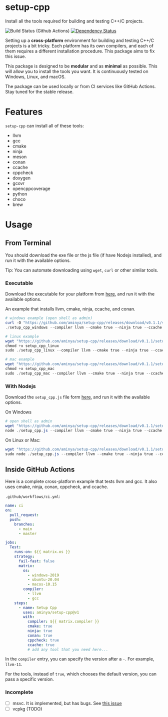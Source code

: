 # setup-cpp

Install all the tools required for building and testing C++/C projects.

![Build Status (Github Actions)](https://github.com/aminya/setup-cpp/workflows/CI/badge.svg)
[![Dependency Status](https://david-dm.org/aminya/setup-cpp.svg)](https://david-dm.org/aminya/setup-cpp)

Setting up a **cross-platform** environment for building and testing C++/C projects is a bit tricky. Each platform has its own compilers, and each of them requires a different installation procedure. This package aims to fix this issue.

This package is designed to be **modular** and as **minimal** as possible. This will allow you to install the tools you want. It is continuously tested on Windows, Linux, and macOS.

The package can be used locally or from CI services like GitHub Actions. Stay tuned for the stable release.

# Features

`setup-cpp` can install all of these tools:

- llvm
- gcc
- cmake
- ninja
- meson
- conan
- ccache
- cppcheck
- doxygen
- gcovr
- opencppcoverage
- python
- choco
- brew

# Usage

## From Terminal

You should download the exe file or the js file (if have Nodejs installed), and run it with the available options.

Tip: You can automate downloading using `wget`, `curl` or other similar tools.

### Executable

Download the executable for your platform from [here](https://github.com/aminya/setup-cpp/releases/tag/v0.1.1), and run it with the available options.

An example that installs llvm, cmake, ninja, ccache, and conan.

```ps1
# windows example (open shell as admin)
curl -O "https://github.com/aminya/setup-cpp/releases/download/v0.1.1/setup_cpp_windows.exe"
./setup_cpp_windows --compiler llvm --cmake true --ninja true --ccache true --conan "1.40.1"
```

```ps1
# linux example
wget "https://github.com/aminya/setup-cpp/releases/download/v0.1.1/setup_cpp_linux"
chmod +x setup_cpp_linux
sudo ./setup_cpp_linux --compiler llvm --cmake true --ninja true --ccache true --conan "1.40.1"
```

```ps1
# mac example
wget "https://github.com/aminya/setup-cpp/releases/download/v0.1.1/setup_mac_linux"
chmod +x setup_cpp_mac
sudo ./setup_cpp_mac --compiler llvm --cmake true --ninja true --ccache true --conan "1.40.1"
```

### With Nodejs

Download the `setup_cpp.js` file form [here](https://github.com/aminya/setup-cpp/releases/download/v0.1.1/setup_cpp.js), and run it with the available options.

On Windows

```ps1
# open shell as admin
wget "https://github.com/aminya/setup-cpp/releases/download/v0.1.1/setup_cpp_windows.exe"
node ./setup_cpp.js --compiler llvm --cmake true --ninja true --ccache true --conan "1.40.1"
```

On Linux or Mac:

```ps1
wget "https://github.com/aminya/setup-cpp/releases/download/v0.1.1/setup_cpp.js"
sudo node ./setup_cpp.js --compiler llvm --cmake true --ninja true --ccache true --conan "1.40.1"
```

## Inside GitHub Actions

Here is a complete cross-platform example that tests llvm and gcc. It also uses cmake, ninja, conan, cppcheck, and ccache.

`.github/workflows/ci.yml`:

```yaml
name: ci
on:
  pull_request:
  push:
    branches:
      - main
      - master

jobs:
  Test:
    runs-on: ${{ matrix.os }}
    strategy:
      fail-fast: false
      matrix:
        os:
          - windows-2019
          - ubuntu-20.04
          - macos-10.15
        compiler:
          - llvm
          - gcc
    steps:
      - name: Setup Cpp
        uses: aminya/setup-cpp@v1
        with:
          compiler: ${{ matrix.compiler }}
          cmake: true
          ninja: true
          conan: true
          cppcheck: true
          ccache: true
          # add any tool that you need here...
```

In the `compiler` entry, you can specify the version after a `-`. For example, `llvm-11`.

For the tools, instead of `true`, which chooses the default version, you can pass a specific version.

### Incomplete

- [ ] msvc. It is implemented, but has bugs. See [this issue](https://github.com/aminya/cpp/issues/1)
- [ ] vcpkg (TODO)
